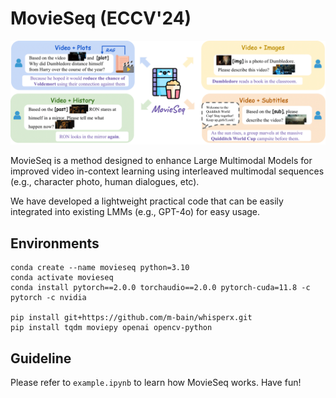 # MovieSeq (ECCV'24)

![overview](./assets/teaser.png)

MovieSeq is a method designed to enhance Large Multimodal Models for improved video in-context learning using interleaved multimodal sequences (e.g., character photo, human dialogues, etc). 

We have developed a lightweight practical code that can be easily integrated into existing LMMs (e.g., GPT-4o) for easy usage.

## Environments
```
conda create --name movieseq python=3.10
conda activate movieseq
conda install pytorch==2.0.0 torchaudio==2.0.0 pytorch-cuda=11.8 -c pytorch -c nvidia

pip install git+https://github.com/m-bain/whisperx.git
pip install tqdm moviepy openai opencv-python
```

## Guideline
Please refer to `example.ipynb` to learn how MovieSeq works.
Have fun!

